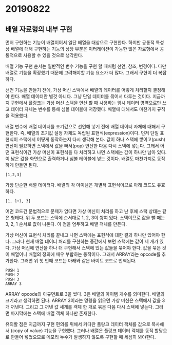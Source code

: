 # 20190822

## 배열 자료형의 내부 구현

먼저 구현하는 기능이 배열이어서 일단 배열을 대상으로 구현한다. 하지만 공통적 특성상 배열에 대해 구현하는 기능의 상당 부분은 이터레이션이 가능한 많은 자료형에서 공통적으로 사용할 수 있을 것으로 생각한다.

배열 기능 구현 순서는 일반적인 변수 기능을 구현 할 때처럼 선언, 참조, 변경이다. 다만 배열로 기능을 확장했기 때문에 고려해야할 기능 요소가 더 많다. 그래서 구현이 더 복잡하다.

선언 기능을 만들기 전에, 가상 머신 스택에서 배열의 데이터를 어떻게 처리할지 결정해야 한다. 배열 데이터란 별것 아니다. 그냥 단일 데이터를 묶어서 다루는 것이다. 지금까지 구현에서 플랑크는 가상 머신 스택을 연산 할 때 사용하는 임시 데이터 영역으로만 쓰고 데이터 자체는 변수를 통해 심볼 테이블에 저장했다. 배열에 대해서도 마찬가지 규칙을 적용했다. 

배열 변수에 배열 데이터를 초기값으로 선언해 넣기 전에 배열 데이터 자체에 대해서 구현한다. 즉, 배열의 초기값 설정 자체도 독립된 표현식(expression)이다. 먼저 단일 표현식이 스택에서 어떻게 동작하는지 다시 생각해 본다. 값이 하나 스택에 쌓이고(push) 연산이 필요하면 스택에서 값을 빼서(pop) 연산한 다음 다시 스택에 넣는다. 그래서 어떤 표현식이건 가상 머신이 표현식을 다 처리하고 나면 스택에는 값이 하나만 남아 있다. 이 남은 값을 화면으로 출력하거나 심볼 테이블에 넣는 것이다. 배열도 마찬가지로 동작하게 만들면 된다.

```
[1,2,3]
```

가장 단순한 배열 데이터다. 배열의 각 아이템은 개별적 표현식이므로 아래 코드도 유효하다.

```
[1, 1+1, 3]
```

어떤 코드건 문법적으로 문제가 없다면 가상 머신이 처리를 하고 난 후에 스택 상태는 같은 형태다. 위 두 코드는 스택에 순서대로 1, 2, 3이 쌓여 있다. 스택이므로 값을 뺄 때는 3, 2, 1 순서로 값이 나온다. 이 점을 염두하고 배열 객체를 만든다.

가상 머신이 표현식 처리를 끝내고 나면 스택에는 표현식에 대한 결과 하나만 있어야 한다. 그러나 현재 배열 데이터 처리를 구현하는 중간에서 보면 스택에는 값이 세 개가 있다. 가상 머신에 연산을 하나 더 구현해서 스택에 있는 값들을 묶어야 한다. 값을 묶은 것이 배열이니 배열의 정의에 매우 부합하는 동작이다. 그래서 ARRAY라는 opcode를 추가한다. 그러면 위 첫 번째 코드는 아래와 같은 바이트 코드로 번역된다.

```
PUSH 1
PUSH 2
PUSH 3
ARRAY 3
```

ARRAY opcode의 아규먼트로 3을 썼다. 3은 배열의 아이템 개수를 의미한다. 배열의 크기라고 생각하면 된다. ARRAY 3이라는 명령을 읽으면 가상 머신은 스택에서 값을 3개 꺼낸다. 그리고 그 꺼낸 값 세개를 객체 한 개로 묶은 다음 다시 스택에 넣는다. 그러면 마지막에는 스택에 배열 객체 하나만 존재한다.

유의할 점은 지금까지 구현 편의를 위해서 커다란 플랑크 데이터 객체를 값으로 복사해서 (copy of value) 기능을 구현했다. 그러나 배열은 플랑크 데이터 객체를 동적 할당으로 만들어 넣었으므로 메모리 누수가 발생하지 않도록 구현할 때 세심히 봐야한다.
